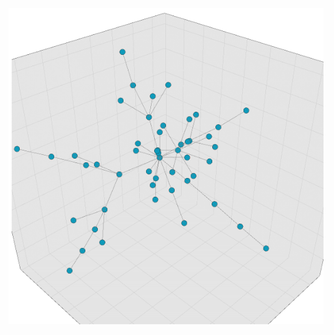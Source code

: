 [![Photo of 3d network visualization](images/b_output.png)](https://github.com/clarkdatalabs/network_study)
